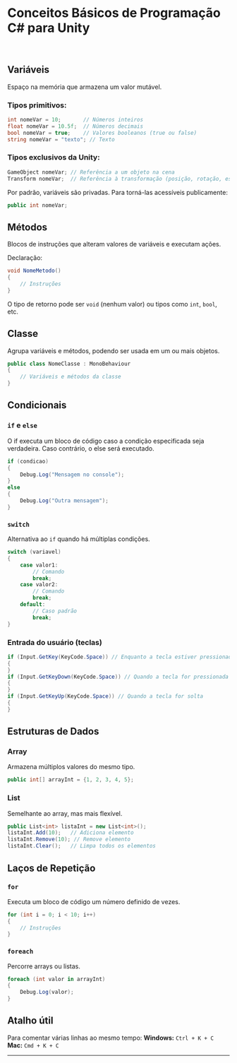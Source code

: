 # Conceitos Básicos de Programação C# para Unity

<br>

## Variáveis
Espaço na memória que armazena um valor mutável.

### Tipos primitivos:
```csharp
int nomeVar = 10;       // Números inteiros
float nomeVar = 10.5f;  // Números decimais
bool nomeVar = true;    // Valores booleanos (true ou false)
string nomeVar = "texto"; // Texto
```

### Tipos exclusivos da Unity:
```csharp
GameObject nomeVar; // Referência a um objeto na cena
Transform nomeVar;  // Referência à transformação (posição, rotação, escala) de um objeto
```

Por padrão, variáveis são privadas. Para torná-las acessíveis publicamente:
```csharp
public int nomeVar;
```

## Métodos
Blocos de instruções que alteram valores de variáveis e executam ações.

Declaração:
```csharp
void NomeMetodo()
{
    // Instruções
}
```
O tipo de retorno pode ser `void` (nenhum valor) ou tipos como `int`, `bool`, etc.

## Classe
Agrupa variáveis e métodos, podendo ser usada em um ou mais objetos.
```csharp
public class NomeClasse : MonoBehaviour
{
    // Variáveis e métodos da classe
}
```

## Condicionais
### `if` e `else`
O if executa um bloco de código caso a condição especificada seja verdadeira. Caso contrário, o else será executado.
```csharp
if (condicao)
{
    Debug.Log("Mensagem no console");
}
else
{
    Debug.Log("Outra mensagem");
}
```

### `switch`
Alternativa ao `if` quando há múltiplas condições.
```csharp
switch (variavel)
{
    case valor1:
        // Comando
        break;
    case valor2:
        // Comando
        break;
    default:
        // Caso padrão
        break;
}
```

### Entrada do usuário (teclas)
```csharp
if (Input.GetKey(KeyCode.Space)) // Enquanto a tecla estiver pressionada
{
}
if (Input.GetKeyDown(KeyCode.Space)) // Quando a tecla for pressionada uma vez
{
}
if (Input.GetKeyUp(KeyCode.Space)) // Quando a tecla for solta
{
}
```

## Estruturas de Dados
### Array
Armazena múltiplos valores do mesmo tipo.
```csharp
public int[] arrayInt = {1, 2, 3, 4, 5};
```

### List
Semelhante ao array, mas mais flexível.
```csharp
public List<int> listaInt = new List<int>();
listaInt.Add(10);   // Adiciona elemento
listaInt.Remove(10); // Remove elemento
listaInt.Clear();   // Limpa todos os elementos
```

## Laços de Repetição
### `for`
Executa um bloco de código um número definido de vezes.
```csharp
for (int i = 0; i < 10; i++)
{
    // Instruções
}
```

### `foreach`
Percorre arrays ou listas.
```csharp
foreach (int valor in arrayInt)
{
    Debug.Log(valor);
}
```

## Atalho útil
Para comentar várias linhas ao mesmo tempo:
**Windows:** `Ctrl + K + C`
**Mac:** `Cmd + K + C`

---

